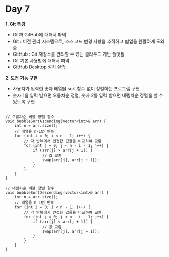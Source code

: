 # Day 7
**1. Git 특강**

- Git과 GitHub에 대해서 파악
- Git : 버전 관리 시스템으로, 소스 코드 변경 사항을 추적하고 협업을 원활하게 도와줌
- GitHub : Git 저장소를 관리할 수 있는 클라우드 기반 플랫폼
- Git 기본 사용법에 대해서 파악
- GitHub Desktop 설치 실습

**2. 도전 기능 구현**

- 사용자가 입력한 숫자 배열을 sort 함수 없이 정렬하는 프로그램 구현
- 숫자 1을 입력 받으면 오름차순 정렬, 숫자 2를 입력 받으면 내림차순 정렬을 할 수 있도록 구현

```

// 오름차순 버블 정렬 함수
void bubbleSortAscending(vector<int>& arr) {
    int n = arr.size();
    // 배열을 n-1번 반복
    for (int i = 0; i < n - 1; i++) {
        // 각 반복에서 인접한 값들을 비교하여 교환
        for (int j = 0; j < n - i - 1; j++) {
            if (arr[j] > arr[j + 1]) {
                // 값 교환
                swap(arr[j], arr[j + 1]);
            }
        }
    }
}

// 내림차순 버블 정렬 함수
void bubbleSortDescending(vector<int>& arr) {
    int n = arr.size();
    // 배열을 n-1번 반복
    for (int i = 0; i < n - 1; i++) {
        // 각 반복에서 인접한 값들을 비교하여 교환
        for (int j = 0; j < n - i - 1; j++) {
            if (arr[j] < arr[j + 1]) {
                // 값 교환
                swap(arr[j], arr[j + 1]);
            }
        }
    }
}
```
